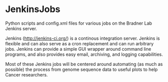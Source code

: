 JenkinsJobs
===========

Python scripts and config.xml files for various jobs on the Bradner Lab Jenkins server.

Jenkins (http://jenkins-ci.org/) is a continous integration server.  Jenkins is flexible and can also serve as a cron replacement and can run arbitrary jobs.  Jenkins can provide a simple GUI wrapper around command line programs, and also provides easy email, archiving, and logging capabilities.

Most of these Jenkins jobs will be centered around automating (as much as possible) the process from genome sequence data to useful plots to help Cancer researchers.
